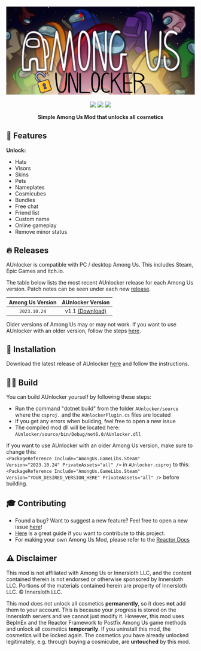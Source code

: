 <p align="center">
  <img src="./icon.png">
</p>

<p align="center">
  <img src="https://img.shields.io/badge/Made%20with-C%23-1f425f.svg?style=plastic&logo=csharp&color=000000&labelColor=A200FF">
  <img src="https://img.shields.io/badge/license-GPL-brightgreen.svg?style=plastic&logo=GNU&label=License">
  <img src="https://img.shields.io/badge/Reactor-blue.svg?style=plastic&logo=React&color=000000&label=Using">
</p>

<p align="center">
<b>Simple Among Us Mod that unlocks all cosmetics</b>


## 🎉 Features
**Unlock:**
- Hats
- Visors
- Skins
- Pets
- Nameplates
- Cosmicubes
- Bundles
- Free chat
- Friend list
- Custom name
- Online gameplay
- Remove minor status

## 🔥 Releases
AUnlocker is compatible with PC / desktop Among Us. This includes Steam, Epic Games and itch.io.

The table below lists the most recent AUnlocker release for each Among Us version. Patch notes can be seen under each new [release](https://github.com/kk-dev7/AUnlocker/releases).

| Among Us Version | AUnlocker Version |
|:-:|:-:|
| `2023.10.24`       | v1.1 [(Download)](https://github.com/kk-dev7/AUnlocker/releases/tag/v1.1) |


Older versions of Among Us may or may not work. If you want to use AUnlocker with an older version, follow the steps [here](https://github.com/kk-dev7/AUnlocker#%EF%B8%8F-build).

## 💾 Installation
Download the latest release of AUnlocker [here](https://github.com/kk-dev7/AUnlocker/releases) and follow the instructions.

## 👷‍♂️ Build
You can build AUnlocker yourself by following these steps:
- Run the command "dotnet build" from the folder `AUnlocker/source` where the `csproj.` and the `AUnlockerPlugin.cs` files are located
- If you get any errors when building, feel free to open a new issue
- The compiled mod dll will be located here: `AUnlocker/source/bin/Debug/net6.0/AUnlocker.dll`

If you want to use AUnlocker with an older Among Us version, make sure to change this: \
`<PackageReference Include="AmongUs.GameLibs.Steam" Version="2023.10.24" PrivateAssets="all" />` in `AUnlocker.csproj` to this: \
`<PackageReference Include="AmongUs.GameLibs.Steam" Version="YOUR_DESIRED_VERSION_HERE" PrivateAssets="all" />` before building.

## 🎓 Contributing
- Found a bug? Want to suggest a new feature? Feel free to open a new issue [here](https://github.com/kk-dev7/AUnlocker/issues/new)!
- [Here](https://docs.github.com/en/get-started/quickstart/contributing-to-projects) is a great guide if you want to contribute to this project. 
- For making your own Among Us Mod, please refer to the [Reactor Docs](https://docs.reactor.gg)

## ⚠️ Disclaimer
This mod is not affiliated with Among Us or Innersloth LLC, and the content contained therein is not endorsed or otherwise sponsored by Innersloth LLC. Portions of the materials contained herein are property of Innersloth LLC. © Innersloth LLC.

This mod does not unlock all cosmetics **permanently**, so it does **not** add them to your account. This is because your progress is stored on the Innersloth servers and we cannot just modify it. However, this mod uses BepInEx and the Reactor Framework to Postfix Among Us game methods and unlock all cosmetics **temporarily**. If you uninstall this mod, the cosmetics will be locked again. The cosmetics you have already unlocked legitimately, e.g. through buying a cosmicube, are **untouched** by this mod.
